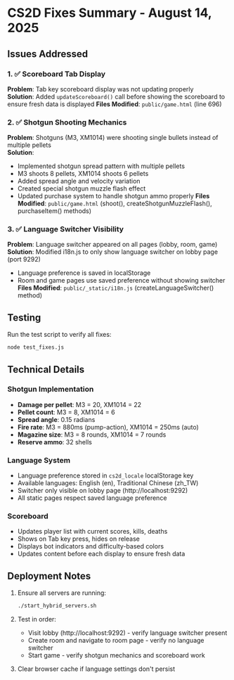 # CS2D Fixes Summary - August 14, 2025

## Issues Addressed

### 1. ✅ Scoreboard Tab Display
**Problem**: Tab key scoreboard display was not updating properly  
**Solution**: Added `updateScoreboard()` call before showing the scoreboard to ensure fresh data is displayed
**Files Modified**: `public/game.html` (line 696)

### 2. ✅ Shotgun Shooting Mechanics
**Problem**: Shotguns (M3, XM1014) were shooting single bullets instead of multiple pellets  
**Solution**: 
- Implemented shotgun spread pattern with multiple pellets
- M3 shoots 8 pellets, XM1014 shoots 6 pellets
- Added spread angle and velocity variation
- Created special shotgun muzzle flash effect
- Updated purchase system to handle shotgun ammo properly
**Files Modified**: `public/game.html` (shoot(), createShotgunMuzzleFlash(), purchaseItem() methods)

### 3. ✅ Language Switcher Visibility
**Problem**: Language switcher appeared on all pages (lobby, room, game)  
**Solution**: Modified i18n.js to only show language switcher on lobby page (port 9292)
- Language preference is saved in localStorage
- Room and game pages use saved preference without showing switcher
**Files Modified**: `public/_static/i18n.js` (createLanguageSwitcher() method)

## Testing

Run the test script to verify all fixes:
```bash
node test_fixes.js
```

## Technical Details

### Shotgun Implementation
- **Damage per pellet**: M3 = 20, XM1014 = 22
- **Pellet count**: M3 = 8, XM1014 = 6  
- **Spread angle**: 0.15 radians
- **Fire rate**: M3 = 880ms (pump-action), XM1014 = 250ms (auto)
- **Magazine size**: M3 = 8 rounds, XM1014 = 7 rounds
- **Reserve ammo**: 32 shells

### Language System
- Language preference stored in `cs2d_locale` localStorage key
- Available languages: English (en), Traditional Chinese (zh_TW)
- Switcher only visible on lobby page (http://localhost:9292)
- All static pages respect saved language preference

### Scoreboard
- Updates player list with current scores, kills, deaths
- Shows on Tab key press, hides on release
- Displays bot indicators and difficulty-based colors
- Updates content before each display to ensure fresh data

## Deployment Notes

1. Ensure all servers are running:
   ```bash
   ./start_hybrid_servers.sh
   ```

2. Test in order:
   - Visit lobby (http://localhost:9292) - verify language switcher present
   - Create room and navigate to room page - verify no language switcher
   - Start game - verify shotgun mechanics and scoreboard work

3. Clear browser cache if language settings don't persist